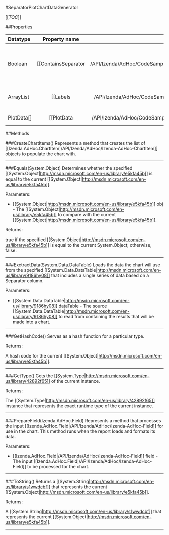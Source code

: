 #SeparatorPlotChartDataGenerator

[[_TOC_]]

##Properties

|Datatype|Property name|Property description|Default Value|
|:-------|:----------:|:-----------------:|:-----------:|
|Boolean|[[ContainsSeparator|/API/Izenda/AdHoc/CodeSamples/Izenda_AdHoc_ChartDataGeneratorBase_ContainsSeparator]]| Determines whether the chart data contains a set of values that acts as a separator for creating multi-line/bar/pie/funnel charts. |inherited from concrete class|
|ArrayList|[[Labels|/API/Izenda/AdHoc/CodeSamples/Izenda_AdHoc_SeparatorPlotChartDataGenerator_Labels]]| Gets a list of chart labels that were loaded from the source data during extraction. |inherited from concrete class|
|PlotData[]|[[PlotData|/API/Izenda/AdHoc/CodeSamples/Izenda_AdHoc_SeparatorPlotChartDataGenerator_PlotData]]|Gets the [[Izenda.AdHoc.PlotData|/API/Izenda/AdHoc/Izenda-AdHoc-PlotData]] array of points that correspond to the labels that were loaded from the source data during extraction.|inherited from concrete class|


##Methods

###CreateChartItems()
Represents a method that creates the list of [[Izenda.AdHoc.ChartItem|/API/Izenda/AdHoc/Izenda-AdHoc-ChartItem]] objects to populate the chart with.






---


###Equals(System.Object)
Determines whether the specified [[System.Object|http://msdn.microsoft.com/en-us/library/e5kfa45b]] is equal to the current [[System.Object|http://msdn.microsoft.com/en-us/library/e5kfa45b]].

Parameters: 

* [[System.Object|http://msdn.microsoft.com/en-us/library/e5kfa45b]] obj  - The [[System.Object|http://msdn.microsoft.com/en-us/library/e5kfa45b]] to compare with the current [[System.Object|http://msdn.microsoft.com/en-us/library/e5kfa45b]].





Returns:

true if the specified [[System.Object|http://msdn.microsoft.com/en-us/library/e5kfa45b]] is equal to the current System.Object; otherwise, false.


---


###ExctractData(System.Data.DataTable)
Loads the data the chart will use from the specified [[System.Data.DataTable|http://msdn.microsoft.com/en-us/library/9186hy08]] that includes a single series of data based on a Separator column.

Parameters: 

* [[System.Data.DataTable|http://msdn.microsoft.com/en-us/library/9186hy08]] dataTable  - The source [[System.Data.DataTable|http://msdn.microsoft.com/en-us/library/9186hy08]] to read from containing the results that will be made into a chart.






---


###GetHashCode()
 Serves as a hash function for a particular type.  





Returns:

A hash code for the current [[System.Object|http://msdn.microsoft.com/en-us/library/e5kfa45b]].


---


###GetType()
Gets the [[System.Type|http://msdn.microsoft.com/en-us/library/42892f65]] of the current instance.





Returns:

The [[System.Type|http://msdn.microsoft.com/en-us/library/42892f65]] instance that represents the exact runtime type of the current instance.


---


###PrepareField(Izenda.AdHoc.Field)
Represents a method that processes the input [[Izenda.AdHoc.Field|/API/Izenda/AdHoc/Izenda-AdHoc-Field]] for use in the chart. This method runs when the report loads and formats its data.

Parameters: 

* [[Izenda.AdHoc.Field|/API/Izenda/AdHoc/Izenda-AdHoc-Field]] field  - The input [[Izenda.AdHoc.Field|/API/Izenda/AdHoc/Izenda-AdHoc-Field]] to be processed for the chart.






---


###ToString()
Returns a [[System.String|http://msdn.microsoft.com/en-us/library/s1wwdcbf]] that represents the current [[System.Object|http://msdn.microsoft.com/en-us/library/e5kfa45b]].





Returns:

A [[System.String|http://msdn.microsoft.com/en-us/library/s1wwdcbf]] that represents the current [[System.Object|http://msdn.microsoft.com/en-us/library/e5kfa45b]].


---


